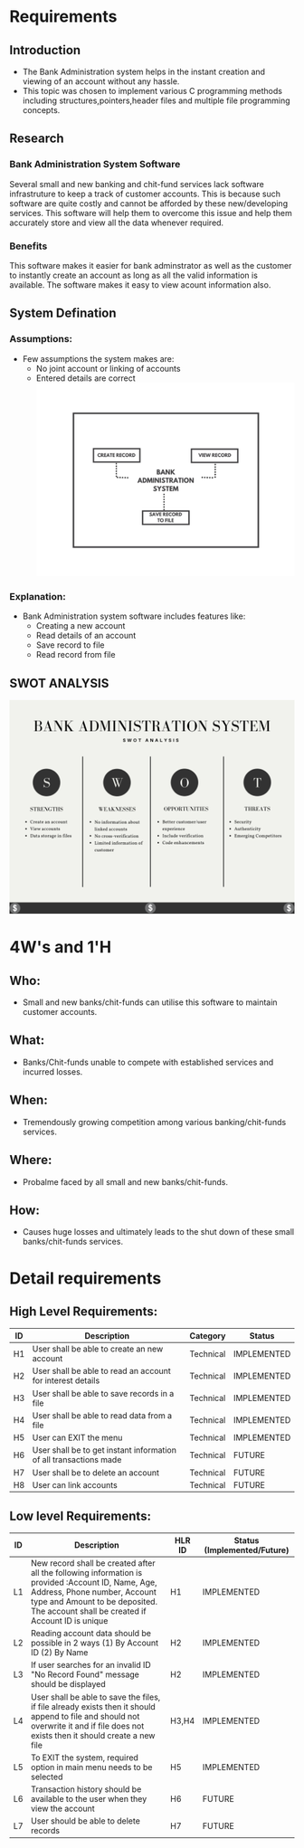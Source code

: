 # Requirements
## Introduction
 * The Bank Administration system helps in the instant creation and viewing of an account without any hassle. 
 * This topic was chosen to implement various C programming methods including structures,pointers,header files and multiple file programming concepts.

## Research
### Bank Administration System Software
Several small and new banking and chit-fund services lack software infrastruture to keep a track of customer accounts. This is because such software are quite costly and cannot be afforded by these new/developing services. This software will help them to overcome this issue and help them accurately store and view all the data whenever required.  

### Benefits
This software makes it easier for bank adminstrator as well as the customer to instantly create an account as long as all the valid information is available. The software makes it easy to view acount information also.

## System Defination
### Assumptions:
* Few assumptions the system makes are: 
    * No joint account or linking of accounts
    * Entered details are correct
![Description](https://github.com/ad-6/MiniProject/blob/main/1_Requirements/Sys.png)
### Explanation:
* Bank Administration system software includes features like:
    * Creating a new account
    * Read details of an account
    * Save record to file
    * Read record from file 

## SWOT ANALYSIS
![SWOT Analysis](https://github.com/ad-6/MiniProject/blob/main/1_Requirements/SWOT.png)

# 4W&#39;s and 1&#39;H

## Who:
* Small and new banks/chit-funds can utilise this software to maintain customer accounts.

## What:
* Banks/Chit-funds unable to compete with established services and incurred losses.

## When:
* Tremendously growing competition among various banking/chit-funds services.

## Where:
* Probalme faced by all small and new banks/chit-funds. 

## How:
* Causes huge losses and ultimately leads to the shut down of these small banks/chit-funds services. 

# Detail requirements
## High Level Requirements: 
| ID | Description | Category | Status | 
| ----- | ----- | ------- | ---------|
| H1 | User shall be able to create an new account| Technical | IMPLEMENTED | 
| H2 | User shall be able to read an account for interest details| Technical |  IMPLEMENTED  |
| H3 | User shall be able to save records in a file | Technical |  IMPLEMENTED  |
| H4 | User shall be able to read data from a file | Technical |  IMPLEMENTED  |
| H5 | User can EXIT the menu |Technical| IMPLEMENTED  |
| H6 | User shall be to get instant information of all transactions made| Technical| FUTURE |
| H7 | User shall be to delete an account| Technical| FUTURE |
| H8 | User can link accounts| Technical| FUTURE |
##  Low level Requirements:
 
| ID | Description | HLR ID | Status (Implemented/Future) |
| ------ | --------- | ------ | ----- |
| L1 |New record shall be created after all the following information is provided :Account ID, Name, Age, Address, Phone number, Account type and Amount to be deposited. The account shall be created if Account ID is unique | H1 |  IMPLEMENTED  |
| L2 | Reading account data should be possible in 2 ways (1) By Account ID (2) By Name | H2 |  IMPLEMENTED |
| L3 | If user searches for an invalid ID "No Record Found" message should be displayed | H2|  IMPLEMENTED  |
| L4 | User shall be able to save the files, if file already exists then it should append to file and should not overwrite it and if file does not exists then it should create a new file | H3,H4 |  IMPLEMENTED  |
| L5 | To EXIT the system, required option in main menu needs to be selected | H5|  IMPLEMENTED  |
| L6 | Transaction history should be available to the user when they view the account| H6|  FUTURE  |
| L7 | User should be able to delete records| H7|  FUTURE  |
